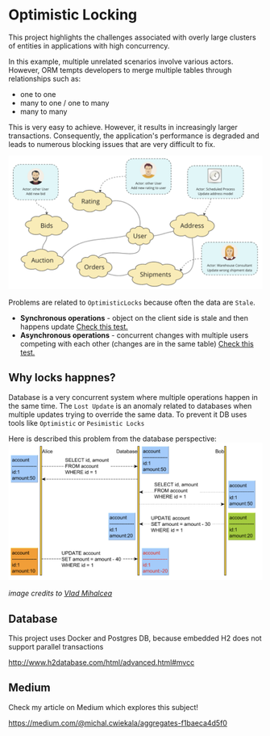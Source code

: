 # Optimistic Locking 

This project highlights the challenges associated with overly large clusters of entities in applications with high concurrency.

In this example, multiple unrelated scenarios involve various actors. However, ORM tempts developers to merge multiple tables through relationships such as:
 - one to one 
 - many to one / one to many
 - many to many

This is very easy to achieve. However, it results in increasingly larger transactions. Consequently, the application's performance is degraded and leads to numerous blocking issues that are very difficult to fix.

![big-cluster-of-entities.png](docs%2Fbig-cluster-of-entities.png)


Problems are related to `OptimisticLocks` because often the data are `Stale`.

 - **Synchronous operations** - object on the client side is stale and then happens update
[Check this test.](src/test/java/io/cwiekala/agregates/UserSyncIT.java)
 - **Asynchronous operations** - concurrent changes with multiple users competing with each other (changes are in the same table)
[Check this test.](src/test/java/io/cwiekala/agregates/UserAsyncIT.java)

## Why locks happnes?

Database is a very concurrent system where multiple operations happen in the same time. 
The `Lost Update` is an anomaly related to databases when multiple updates trying to override the same data. To prevent it DB uses tools like `Optimistic` or `Pesimistic Locks`

Here is described this problem from the database perspective:
![lost-updates.png](docs%2Flost-updates.png)

_image credits to [Vlad Mihalcea](https://vladmihalcea.com/a-beginners-guide-to-database-locking-and-the-lost-update-phenomena/)_

## Database

This project uses Docker and Postgres DB, because embedded H2 does not support parallel transactions

http://www.h2database.com/html/advanced.html#mvcc

## Medium

Check my article on Medium which explores this subject!

https://medium.com/@michal.cwiekala/aggregates-f1baeca4d5f0